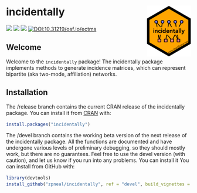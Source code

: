 # incidentally <img src='man/figures/logo.png' align="right" height="139" />

<!-- badges: start -->

[![](https://www.r-pkg.org/badges/version/incidentally?color=orange)](https://cran.r-project.org/package=incidentally)
[![](http://cranlogs.r-pkg.org/badges/grand-total/incidentally?color=blue)](https://cran.r-project.org/package=incidentally)
[![](http://cranlogs.r-pkg.org/badges/last-month/incidentally?color=green)](https://cran.r-project.org/package=incidentally)
[![DOI:10.31219/osf.io/ectms](http://img.shields.io/badge/DOI-10.31219/osf.io/ectms-B31B1B.svg)](https://doi.org/10.31219/osf.io/ectms)
<!-- badges: end -->

## Welcome
Welcome to the `incidentally` package\! The incidentally package implements methods to generate incidence matrices, which can represent bipartite (aka two-mode, affiliation) networks.

## Installation
The /release branch contains the current CRAN release of the incidentally package. You can install it from [CRAN](https://CRAN.R-project.org) with:
``` r
install.packages("incidentally")
```

The /devel branch contains the working beta version of the next release of the incidentally package. All the functions are documented and have undergone various levels of preliminary debugging, so they should mostly work, but there are no guarantees. Feel free to use the devel version (with caution), and let us know if you run into any problems. You can install it You can install from GitHub with:
``` r
library(devtools)
install_github("zpneal/incidentally", ref = "devel", build_vignettes = TRUE)
```

